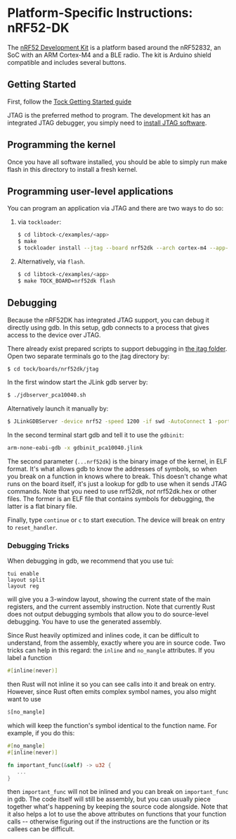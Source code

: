 Platform-Specific Instructions: nRF52-DK
===================================

The [nRF52 Development
Kit](https://www.nordicsemi.com/eng/Products/Bluetooth-low-energy/nRF52-DK) is a platform
based around the nRF52832, an SoC with an ARM Cortex-M4 and a BLE
radio. The kit is Arduino shield compatible and includes several
buttons.

## Getting Started

First, follow the [Tock Getting Started guide](../../../doc/Getting_Started.md)

JTAG is the preferred method to program. The development kit has an
integrated JTAG debugger, you simply need to [install JTAG
software](../../doc/Getting_Started.md#optional-requirements).

## Programming the kernel
Once you have all software installed, you should be able to simply run
make flash in this directory to install a fresh kernel.

## Programming user-level applications
You can program an application via JTAG and there are two ways to do so:
 1. via `tockloader`:

    ```bash
    $ cd libtock-c/examples/<app>
    $ make
    $ tockloader install --jtag --board nrf52dk --arch cortex-m4 --app-address 0x30000 --jtag-device nrf52
    ```

 2. Alternatively, via `flash`.
    ```bash
    $ cd libtock-c/examples/<app>
    $ make TOCK_BOARD=nrf52dk flash
    ```

## Debugging

Because the nRF52DK has integrated JTAG support, you can debug it
directly using gdb. In this setup, gdb connects to a process that
gives access to the device over JTAG. </br>

There already exist prepared scripts to support debugging in [the jtag folder](https://github.com/tock/tock/tree/master/boards/nordic/nrf52dk/jtag). </br>
Open two separate terminals go to the jtag directory by: </br>

```bash
$ cd tock/boards/nrf52dk/jtag
```

In the first window start the JLink gdb server by:

```bash
$ ./jdbserver_pca10040.sh
```
Alternatively launch it manually by:
```bash
$ JLinkGDBServer -device nrf52 -speed 1200 -if swd -AutoConnect 1 -port 2331
```
In the second terminal start gdb and tell it to use the `gdbinit`:

```bash
arm-none-eabi-gdb -x gdbinit_pca10040.jlink
```

The second parameter (`...nrf52dk`) is the binary image of the kernel,
in ELF format. It's what allows gdb to know the addresses of symbols,
so when you break on a function in knows where to break. This doesn't
change what runs on the board itself, it's just a lookup for gdb to
use when it sends JTAG commands.  Note that you need to use nrf52dk,
*not* nrf52dk.hex or other files. The former is an ELF file that
contains symbols for debugging, the latter is a flat binary file.

Finally, type `continue` or `c` to start execution. The device
will break on entry to `reset_handler`.

### Debugging Tricks

When debugging in gdb, we recommend that you use tui:

```gdb
tui enable
layout split
layout reg
```

will give you a 3-window layout, showing the current state of the
main registers, and the current assembly instruction. Note that currently
Rust does not output debugging symbols that allow you to do source-level
debugging. You have to use the generated assembly.

Since Rust heavily optimized and inlines code, it can be difficult to
understand, from the assembly, exactly where you are in source code. Two
tricks can help in this regard: the ``inline`` and ``no_mangle`` attributes. If you label a function

```rust
#[inline(never)]
```

then Rust will not inline it so you can see calls into it and break on
entry. However, since Rust often emits complex symbol names, you also
might want to use

```rust
$[no_mangle]
```

which will keep the function's symbol identical to the function name.
For example, if you do this:

```rust
#[no_mangle]
#[inline(never)]

fn important_func(&self) -> u32 {
   ...
}
```

then `important_func` will not be inlined and you can break on
`important_func` in gdb. The code itself will still be assembly, but
you can usually piece together what's happening by keeping the source
code alongside. Note that it also helps a lot to use the above
attributes on functions that your function calls -- otherwise figuring
out if the instructions are the function or its callees can be
difficult.
